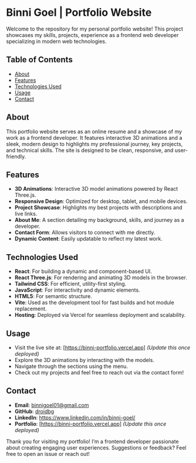 # Binni Goel | Portfolio Website

Welcome to the repository for my personal portfolio website! This project showcases my skills, projects, experience as a frontend web developer specializing in modern web technologies.

## Table of Contents

- [About](#about)
- [Features](#features)
- [Technologies Used](#technologies-used)
- [Usage](#usage)
- [Contact](#contact)

## About

This portfolio website serves as an online resume and a showcase of my work as a frontend developer. It features interactive 3D animations and a sleek, modern design to highlights my professional journey, key projects, and technical skills. The site is designed to be clean, responsive, and user-friendly.

## Features

- **3D Animations**: Interactive 3D model animations powered by React Three.js.
- **Responsive Design**: Optimized for desktop, tablet, and mobile devices.
- **Project Showcase**: Highlights my best projects with descriptions and live links.
- **About Me**: A section detailing my background, skills, and journey as a developer.
- **Contact Form**: Allows visitors to connect with me directly.
- **Dynamic Content**: Easily updatable to reflect my latest work.

## Technologies Used

- **React**: For building a dynamic and component-based UI.
- **React Three.js**: For rendering and animating 3D models in the browser.
- **Tailwind CSS**: For efficient, utility-first styling.
- **JavaScript**: For interactivity and dynamic elements.
- **HTML5**: For semantic structure.
- **Vite**: Used as the development tool for fast builds and hot module replacement.
- **Hosting**: Deployed via Vercel for seamless deployment and scalability.

## Usage

- Visit the live site at: [https://binni-portfolio.vercel.app] _(Update this once deployed)_
- Explore the 3D animations by interacting with the models.
- Navigate through the sections using the menu.
- Check out my projects and feel free to reach out via the contact form!

## Contact

- **Email**: binnigoel01@gmail.com
- **GitHub**: [droidbg](https://github.com/droidbg)
- **LinkedIn**: https://www.linkedin.com/in/binni-goel/
- **Portfolio**: [https://binni-portfolio.vercel.app] _(Update this once deployed)_

Thank you for visiting my portfolio! I’m a frontend developer passionate about creating engaging user experiences. Suggestions or feedback? Feel free to open an issue or reach out!
